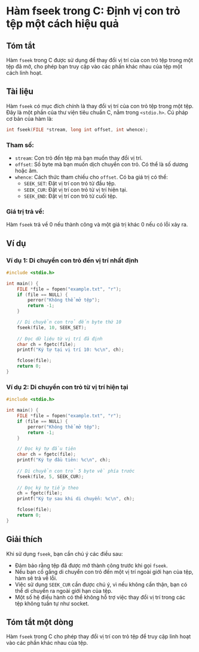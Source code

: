 <!--
Meta Description: # Hàm fseek trong C: Định vị con trỏ tệp một cách hiệu quả ## Tóm tắt Hàm `fseek` trong C được sử dụng để thay đổi vị trí của con trỏ tệp trong một tệ...
Meta Keywords: tệp, con, trỏ, trí, file
-->

# Hàm fseek trong C: Định vị con trỏ tệp một cách hiệu quả

## Tóm tắt
Hàm `fseek` trong C được sử dụng để thay đổi vị trí của con trỏ tệp trong một tệp đã mở, cho phép bạn truy cập vào các phần khác nhau của tệp một cách linh hoạt.

## Tài liệu
Hàm `fseek` có mục đích chính là thay đổi vị trí của con trỏ tệp trong một tệp. Đây là một phần của thư viện tiêu chuẩn C, nằm trong `<stdio.h>`. Cú pháp cơ bản của hàm là:

```c
int fseek(FILE *stream, long int offset, int whence);
```

### Tham số:
- `stream`: Con trỏ đến tệp mà bạn muốn thay đổi vị trí.
- `offset`: Số byte mà bạn muốn dịch chuyển con trỏ. Có thể là số dương hoặc âm.
- `whence`: Cách thức tham chiếu cho `offset`. Có ba giá trị có thể:
  - `SEEK_SET`: Đặt vị trí con trỏ từ đầu tệp.
  - `SEEK_CUR`: Đặt vị trí con trỏ từ vị trí hiện tại.
  - `SEEK_END`: Đặt vị trí con trỏ từ cuối tệp.

### Giá trị trả về:
Hàm `fseek` trả về 0 nếu thành công và một giá trị khác 0 nếu có lỗi xảy ra.

## Ví dụ
### Ví dụ 1: Di chuyển con trỏ đến vị trí nhất định
```c
#include <stdio.h>

int main() {
    FILE *file = fopen("example.txt", "r");
    if (file == NULL) {
        perror("Không thể mở tệp");
        return -1;
    }

    // Di chuyển con trỏ đến byte thứ 10
    fseek(file, 10, SEEK_SET);
    
    // Đọc dữ liệu từ vị trí đã định
    char ch = fgetc(file);
    printf("Ký tự tại vị trí 10: %c\n", ch);

    fclose(file);
    return 0;
}
```

### Ví dụ 2: Di chuyển con trỏ từ vị trí hiện tại
```c
#include <stdio.h>

int main() {
    FILE *file = fopen("example.txt", "r");
    if (file == NULL) {
        perror("Không thể mở tệp");
        return -1;
    }

    // Đọc ký tự đầu tiên
    char ch = fgetc(file);
    printf("Ký tự đầu tiên: %c\n", ch);
    
    // Di chuyển con trỏ 5 byte về phía trước
    fseek(file, 5, SEEK_CUR);
    
    // Đọc ký tự tiếp theo
    ch = fgetc(file);
    printf("Ký tự sau khi di chuyển: %c\n", ch);

    fclose(file);
    return 0;
}
```

## Giải thích
Khi sử dụng `fseek`, bạn cần chú ý các điều sau:
- Đảm bảo rằng tệp đã được mở thành công trước khi gọi `fseek`.
- Nếu bạn cố gắng di chuyển con trỏ đến một vị trí ngoài giới hạn của tệp, hàm sẽ trả về lỗi.
- Việc sử dụng `SEEK_CUR` cần được chú ý, vì nếu không cẩn thận, bạn có thể di chuyển ra ngoài giới hạn của tệp.
- Một số hệ điều hành có thể không hỗ trợ việc thay đổi vị trí trong các tệp không tuần tự như socket.

## Tóm tắt một dòng
Hàm `fseek` trong C cho phép thay đổi vị trí con trỏ tệp để truy cập linh hoạt vào các phần khác nhau của tệp.